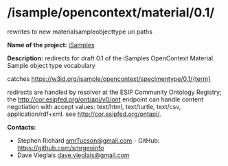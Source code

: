 
# /isample/opencontext/material/0.1/

rewrites to new materialsampleobjecttype uri paths

**Name of the project:** [iSamples](https://isamplesorg.github.io/home/)

**Description:** redirects for draft 0.1 of the iSamples OpenContext Material Sample object type vocabulary

catches https://w3id.org/isample/opencontext/specimentype/0.1/{term}

redirects are handled by resolver at the ESIP Community Ontology Registry; the http://cor.esipfed.org/ont/api/v0/ont endpoint can handle content negotiation with accept values: text/html, text/turtle, text/csv, application/rdf+xml. see http://cor.esipfed.org/ontapi/.

**Contacts:**
* Stephen Richard <smrTucson@gmail.com> - GitHub: https://github.com/smrgeoinfo
* Dave Vieglais <dave.vieglais@gmail.com>  